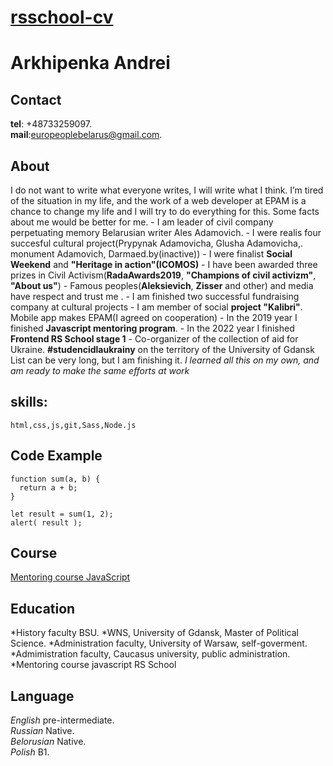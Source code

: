 # **[rsschool-cv](https://Arkhipenka.github.io/rsschool-cv/)**

# **Arkhipenka Andrei**

## **Contact**

**tel**: +48733259097.</br>
**mail**:europeoplebelarus@gmail.com.

## **About**

I do not want to write what everyone writes, I will write what I think. I’m tired of the situation in my life, and the work of a web developer at EPAM is a chance to change my life and I will try to do everything for this. Some facts about me would be better for me. - I am leader of civil company perpetuating memory Belarusian writer Ales Adamovich. - I were realis four succesful cultural project(Prypynak Adamovicha, Glusha Adamovicha,. monument Adamovich, Darmaed.by(inactive)) - I were finalist **Social Weekend** and **"Heritage in action"(ICOMOS)** - I have been awarded three prizes in Civil Activism(**RadaAwards2019**, **"Champions of civil activizm"**, **"About us"**) - Famous peoples(**Aleksievich**, **Zisser** and other) and media have respect and trust me . - I am finished two successful fundraising company at cultural projects - I am member of social **project "Kalibri"**. Mobile app makes EPAM(I agreed on cooperation) - In the 2019 year I finished **Javascript mentoring program**. - In the 2022 year I finished **Frontend RS School stage 1** - Co-organizer of the collection of aid for Ukraine. **#studencidlaukrainy** on the territory of the University of Gdansk List can be very long, but I am finishing it. _I learned all this on my own, and am ready to make the same efforts at work_

## **skills:**

    html,css,js,git,Sass,Node.js

## **Code Example**

```
function sum(a, b) {
  return a + b;
}

let result = sum(1, 2);
alert( result );
```

## **Course**

[Mentoring course JavaScript](https://github.com/Arkhipenka/git)

## **Education**

*History faculty BSU.
*WNS, University of Gdansk, Master of Political Sсience.
*Administration faculty, University of Warsaw, self-goverment.
*Admimistration faculty, Caucasus university, public administration.
*Mentoring course javascript RS School

## **Language**

_English_ pre-intermediate.</br>
_Russian_ Native.</br>
_Belorusian_ Native.</br>
_Polish_ B1.
